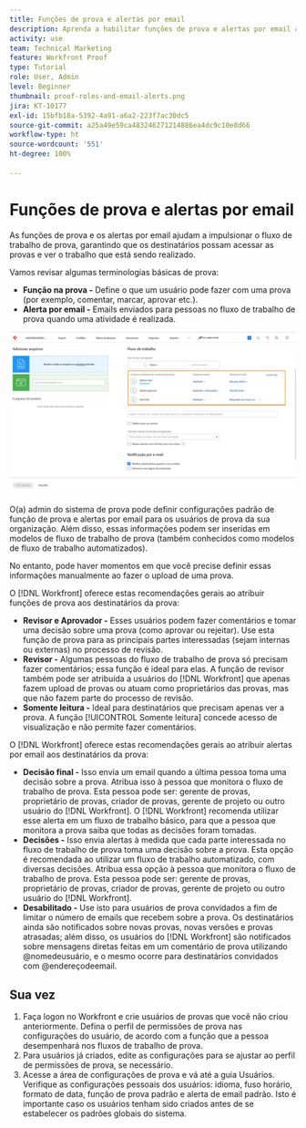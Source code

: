 ```yaml
---
title: Funções de prova e alertas por email
description: Aprenda a habilitar funções de prova e alertas por email adequados para que os destinatários das provas tenham acesso a elas e possam ver o trabalho que está sendo realizado no [!DNL  Workfront].
activity: use
team: Technical Marketing
feature: Workfront Proof
type: Tutorial
role: User, Admin
level: Beginner
thumbnail: proof-roles-and-email-alerts.png
jira: KT-10177
exl-id: 15bfb18a-5392-4a91-a6a2-223f7ac30dc5
source-git-commit: a25a49e59ca483246271214886ea4dc9c10e8d66
workflow-type: ht
source-wordcount: '551'
ht-degree: 100%

---
```


# Funções de prova e alertas por email

As funções de prova e os alertas por email ajudam a impulsionar o fluxo de trabalho de prova, garantindo que os destinatários possam acessar as provas e ver o trabalho que está sendo realizado.

Vamos revisar algumas terminologias básicas de prova:

* **Função na prova -** Define o que um usuário pode fazer com uma prova (por exemplo, comentar, marcar, aprovar etc.).
* **Alerta por email -** Emails enviados para pessoas no fluxo de trabalho de prova quando uma atividade é realizada.

![Uma imagem da janela [!UICONTROL Nova prova] com as colunas [!UICONTROL Função na prova] e [!UICONTROL Alertas por email] realçadas.](assets/proof-roles-and-email-alerts.png)

O(a) admin do sistema de prova pode definir configurações padrão de função de prova e alertas por email para os usuários de prova da sua organização. Além disso, essas informações podem ser inseridas em modelos de fluxo de trabalho de prova (também conhecidos como modelos de fluxo de trabalho automatizados).

No entanto, pode haver momentos em que você precise definir essas informações manualmente ao fazer o upload de uma prova.

O [!DNL Workfront] oferece estas recomendações gerais ao atribuir funções de prova aos destinatários da prova:

* **Revisor e Aprovador -** Esses usuários podem fazer comentários e tomar uma decisão sobre uma prova (como aprovar ou rejeitar). Use esta função de prova para as principais partes interessadas (sejam internas ou externas) no processo de revisão.
* **Revisor -** Algumas pessoas do fluxo de trabalho de prova só precisam fazer comentários; essa função é ideal para elas. A função de revisor também pode ser atribuída a usuários do [!DNL Workfront] que apenas fazem upload de provas ou atuam como proprietários das provas, mas que não fazem parte do processo de revisão.
* **Somente leitura -** Ideal para destinatários que precisam apenas ver a prova. A função [!UICONTROL Somente leitura] concede acesso de visualização e não permite fazer comentários.

O [!DNL Workfront] oferece estas recomendações gerais ao atribuir alertas por email aos destinatários da prova:

* **Decisão final -** Isso envia um email quando a última pessoa toma uma decisão sobre a prova. Atribua isso à pessoa que monitora o fluxo de trabalho de prova. Esta pessoa pode ser: gerente de provas, proprietário de provas, criador de provas, gerente de projeto ou outro usuário do [!DNL Workfront]. O [!DNL Workfront] recomenda utilizar esse alerta em um fluxo de trabalho básico, para que a pessoa que monitora a prova saiba que todas as decisões foram tomadas.
* **Decisões -** Isso envia alertas à medida que cada parte interessada no fluxo de trabalho de prova toma uma decisão sobre a prova. Esta opção é recomendada ao utilizar um fluxo de trabalho automatizado, com diversas decisões. Atribua essa opção à pessoa que monitora o fluxo de trabalho de prova. Esta pessoa pode ser: gerente de provas, proprietário de provas, criador de provas, gerente de projeto ou outro usuário do [!DNL Workfront].
* **Desabilitado -** Use isto para usuários de prova convidados a fim de limitar o número de emails que recebem sobre a prova. Os destinatários ainda são notificados sobre novas provas, novas versões e provas atrasadas; além disso, os usuários do [!DNL Workfront] são notificados sobre mensagens diretas feitas em um comentário de prova utilizando @nomedeusuário, e o mesmo ocorre para destinatários convidados com @endereçodeemail.

## Sua vez

1. Faça logon no Workfront e crie usuários de provas que você não criou anteriormente. Defina o perfil de permissões de prova nas configurações do usuário, de acordo com a função que a pessoa desempenhará nos fluxos de trabalho de prova.
1. Para usuários já criados, edite as configurações para se ajustar ao perfil de permissões de prova, se necessário.
1. Acesse a área de configurações de prova e vá até a guia Usuários. Verifique as configurações pessoais dos usuários: idioma, fuso horário, formato de data, função de prova padrão e alerta de email padrão. Isto é importante caso os usuários tenham sido criados antes de se estabelecer os padrões globais do sistema.

<!--
Download the proof role and email alert guides to have on hand as you start uploading proofs and assigning proof recipients.
-->

<!--
## Learn more
* Notifications for proof comments and decisions
-->

<!--
## Guides
* Proof roles
* Email alerts
-->
